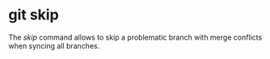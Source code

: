 # git skip

The _skip_ command allows to skip a problematic branch with merge conflicts when
syncing all branches.
